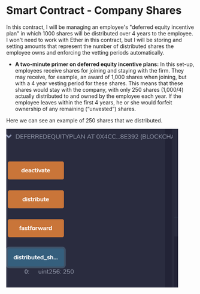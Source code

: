 # Smart Contract - Company Shares

In this contract, I will be managing an employee's "deferred equity incentive plan" in which 1000 shares will be distributed over 4 years to the employee. I won't need to work with Ether in this contract, but I will be storing and setting amounts that represent the number of distributed shares the employee owns and enforcing the vetting periods automatically.

* **A two-minute primer on deferred equity incentive plans:** In this set-up, employees receive shares for joining and staying with the firm. They may receive, for example, an award of 1,000 shares when joining, but with a 4 year vesting period for these shares. This means that these shares would stay with the company, with only 250 shares (1,000/4) actually distributed to and owned by the employee each year. If the employee leaves within the first 4 years, he or she would forfeit ownership of any remaining (“unvested”) shares.


Here we can see an example of 250 shares that we distributed.

![](img/shares.png)
